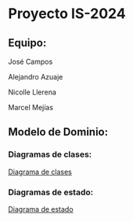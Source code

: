 # Proyecto IS-2024
## Equipo:

José Campos

Alejandro Azuaje

Nicolle Llerena

Marcel Mejías

## Modelo de Dominio:
  ### Diagramas de clases:

  [Diagrama de clases](/docs/scenariosView/esbozo_clases.png)
  
  ### Diagramas de estado:

  [Diagrama de estado](/docs/scenariosView/esbozo_diagrama_estados.png)

